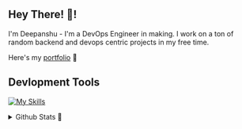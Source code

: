 ## Hey There! 👋!

I'm Deepanshu - I'm a DevOps Engineer in making. I work on a ton of random backend and devops centric projects in my free time.

Here's my [portfolio](https://bento.me/deepanshu-rawat6) 👀

## **Devlopment Tools**

[![My Skills](https://skillicons.dev/icons?i=java,py,js,ts,nodejs,express,mysql,postgres,prisma,aws,bash,docker,kubernetes,jenkins,githubactions,grafana,prometheus,terraform,&theme=dark)](https://skillicons.dev)

<details>
  <summary>Github Stats 🙈</summary>
  
  <a href="#">![Github stats](https://github-readme-stats.vercel.app/api?username=deepanshu-rawat6&theme=blueberry&count_private=true&hide_border=true&line_height=20)</a>
  <a href="#">![Top Langs](https://github-readme-stats.vercel.app/api/top-langs/?username=deepanshu-rawat6&layout=compact&theme=blueberry&count_private=true&hide_border=true)</a>
</details>
